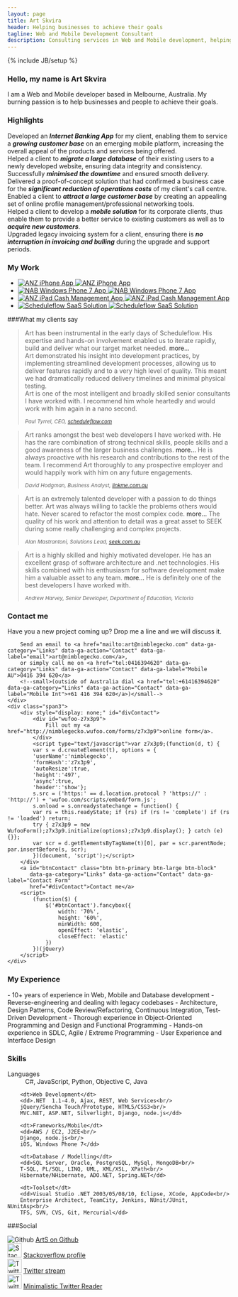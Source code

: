 ```yaml
---
layout: page
title: Art Skvira
header: Helping businesses to achieve their goals
tagline: Web and Mobile Development Consultant
description: Consulting services in Web and Mobile development, helping businesses to achieve their goals - bring additional revenue, cut costs, expand customer base, solve pressing problems.
---
```

{% include JB/setup %}

<h3>Hello, my name is Art Skvira</h3>
<p class="lead">
    I am a Web and Mobile developer based in Melbourne, Australia.
    My burning passion is to help businesses and people to achieve their goals.
</p>

<h3>Highlights</h3>
<div class="row-fluid work-summary">
    <div class="span6">
    Developed an <em><strong>Internet Banking App</strong></em> for my client, enabling
    them to service a <em><strong>growing customer base</strong></em> on an emerging mobile platform, 
    increasing the overall appeal of the products and services being offered.
    </div>
    <div class="span6">
    Helped a client to <em><strong>migrate a large database</strong></em> of their existing users to a
    newly developed website, ensuring data integrity and consistency. Successfully 
    <em><strong>minimised the downtime</strong></em> and ensured smooth delivery.
    </div>
</div>
<div class="row-fluid work-summary">
    <div class="span6">
    Delivered a proof-of-concept solution that had confirmed a business case for 
    the <em><strong>significant reduction of operations costs</strong></em> of my client's call centre.
    </div>
    <div class="span6">
    Enabled a client to <em><strong>attract a large customer base</strong></em> by creating an appealing
    set of online profile management/professional networking tools.
    </div>
</div>
<div class="row-fluid work-summary">
    <div class="span6">
    Helped a client to develop a <em><strong>mobile solution</strong></em> for its corporate clients,
    thus enable them to provide a better service to existing customers as well 
    as to <em><strong>acquire new customers</strong></em>.
    </div>
    <div class="span6">
    Upgraded legacy invoicing system for a client, ensuring there is <em><strong>no
    interruption in invoicing and bulling</strong></em> during the upgrade and support periods.
    </div>
</div>


<h3>My Work</h3>

<!--div class="projects">
    <div class="row">
        <div class="span3 project">
            <img src="/img/anz/anz-iphone-app.png" alt="ANZ iPhone App" />
            <img src="/img/anz/anz-iphone-app-bw.png" alt="ANZ iPhone App" class="top"/>
        </div>
        <div class="span3 project">
        </div>
        <div class="span3 project">
        </div>
        <div class="span3 project">
        </div>
    </div>
</div-->


<ul class="thumbnails">
  <li class="span3">
    <a href="#" class="thumbnail project">
      <img src="/img/anz/anz-iphone-app.png" alt="ANZ iPhone App" />
      <img src="/img/anz/anz-iphone-app-bw.png" alt="ANZ iPhone App" class="top"/>
    </a>
  </li>
  <li class="span3">
    <a href="#" class="thumbnail project">
        <img src="/img/nab/nab-windows-phone-7-app.png" alt="NAB Windows Phone 7 App" />
        <img src="/img/nab/nab-windows-phone-7-app-bw.png" alt="NAB Windows Phone 7 App" class="top"/>
    </a>
  </li>
  <li class="span3">
    <a href="#" class="thumbnail project">
        <img src="/img/anz/ipad/anz-ipad-app.png" alt="ANZ iPad Cash Management App" />
        <img src="/img/anz/ipad/anz-ipad-app-bw.png" alt="ANZ iPad Cash Management App" class="top"/>
    </a>
  </li>
  <li class="span3">
    <a href="#" class="thumbnail project">
        <img src="/img/scheduleflow-saas-solution.png" alt="Scheduleflow SaaS Solution"/>
        <img src="/img/scheduleflow-saas-solution-bw.png" alt="Scheduleflow SaaS Solution" class="top"/>
    </a>
  </li>
</ul>

###What my clients say
<blockquote>
    <p>
    Art has been instrumental in the early days of Scheduleflow. His expertise 
    and hands-on involvement enabled us to iterate rapidly, build and deliver 
    what our target market needed.
    <a class="more" data-ga-category="Links" data-ga-action="Testimonial" data-ga-label="Paul">more...</a>
    <span class="more-content">
    <br/>Art demonstrated his insight into development practices, by implementing 
    streamlined development processes, allowing us to deliver features rapidly 
    and to a very high level of quality. This meant we had dramatically reduced 
    delivery timelines and minimal physical testing.
    <br/>
    Art is one of the most intelligent and broadly skilled senior consultants I 
    have worked with. I recommend him whole heartedly and would work with him 
    again in a nano second.
    </span>
    </p>
    <small><cite>Paul Tyrrel, CEO, <a target="_blank" href="http://scheduleflow.com">scheduleflow.com</a></cite></small>
</blockquote>
<blockquote>
    <p>
    Art ranks amongst the best web developers I have worked with. He has the rare combination
    of strong technical skills, people skills and a good awareness of the larger business challenges.
    <a class="more" data-ga-category="Links" data-ga-action="Testimonial" data-ga-label="David">more...</a>
    <span class="more-content">He is always proactive with his research and contributions to the rest of the team. I recommend
    Art thoroughly to any prospective employer and would happily work with him on any future engagements.</span>
    </p>
    <small><cite>David Hodgman, Business Analyst, <a target="_blank" href="http://linkme.com.au">linkme.com.au</a></cite></small>
</blockquote>
<blockquote>
    <p>
    Art is an extremely talented developer with a passion to do things better. Art was always willing to tackle the 
    problems others would hate. Never scared to refactor the most complex code.
    <a class="more" data-ga-category="Links" data-ga-action="Testimonials" data-ga-label="Alan">more...</a>
    <span class="more-content">The quality of his work and attention to detail was a great asset to SEEK during some really challenging and complex projects.</span>
    </p>
    <small><cite>Alan Mastrantoni, Solutions Lead, <a target="_blank" href="http://www.seek.com.au">seek.com.au</a></cite></small>
</blockquote>
<blockquote>
    <p>
    Art is a highly skilled and highly motivated developer. He has an excellent grasp of software architecture and .net technologies.
    His skills combined with his enthusiasm for software development make him a valuable asset to any team.
    <a class="more" data-ga-category="Links" data-ga-action="Testimonials" data-ga-label="Andrew">more...</a>
    <span class="more-content">He is definitely one of the best developers I have worked with.</span>
    </p>
    <small id="contact"><cite>Andrew Harvey, Senior Developer, Department of Education, Victoria</cite></small>
</blockquote>

<h3>Contact me</h3>

<div class="row-fluid">
    <div class="span7">
        <p>Have you a new project coming up? Drop me a line and we will discuss it.</p>

        Send an email to <a href="mailto:art@nimblegecko.com" data-ga-category="Links" data-ga-action="Contact" data-ga-label="email">art@nimblegecko.com</a>,
        or simply call me on <a href="tel:0416394620" data-ga-category="Links" data-ga-action="Contact" data-ga-label="Mobile AU">0416 394 620</a>
        <!--small>(outside of Australia dial <a href="tel:+61416394620" data-ga-category="Links" data-ga-action="Contact" data-ga-label="Mobile Int">+61 416 394 620</a>)</small-->
    </div>
    <div class="span3">
        <div style="display: none;" id="divContact">
            <div id="wufoo-z7x3p9">
                Fill out my <a href="http://nimblegecko.wufoo.com/forms/z7x3p9">online form</a>.
            </div>
            <script type="text/javascript">var z7x3p9;(function(d, t) {
            var s = d.createElement(t), options = {
            'userName':'nimblegecko', 
            'formHash':'z7x3p9', 
            'autoResize':true,
            'height':'497',
            'async':true,
            'header':'show'};
            s.src = ('https:' == d.location.protocol ? 'https://' : 'http://') + 'wufoo.com/scripts/embed/form.js';
            s.onload = s.onreadystatechange = function() {
            var rs = this.readyState; if (rs) if (rs != 'complete') if (rs != 'loaded') return;
            try { z7x3p9 = new WufooForm();z7x3p9.initialize(options);z7x3p9.display(); } catch (e) {}};
            var scr = d.getElementsByTagName(t)[0], par = scr.parentNode; par.insertBefore(s, scr);
            })(document, 'script');</script>
        </div>
        <a id="btnContact" class="btn btn-primary btn-large btn-block" 
           data-ga-category="Links" data-ga-action="Contact" data-ga-label="Contact Form"
           href="#divContact">Contact me</a>
        <script>
            (function($) {
                $('#btnContact').fancybox({
                    width: '70%',
                    height: '60%',
                    minWidth: 600,
                    openEffect: 'elastic',
                    closeEffect: 'elastic'
                })
            })(jQuery)
        </script>
    </div>
</div>


<h3>My Experience</h3>
<div class="summary" markdown="1">
- 10+ years of experience in Web, Mobile and Database development
- Reverse-engineering and dealing with legacy codebases
- Architecture, Design Patterns, Code Review/Refactoring, Continuous Integration, Test-Driven Development
- Thorough experience in Object-Oriented Programming and Design and Functional Programming
- Hands-on experience in SDLC, Agile / Extreme Programming
- User Experience and Interface Design
</div>

<h3>Skills</h3>

<dl class="skills">
        <dt>Languages</dt>
        <dd>C#, JavaScript, Python, Objective C, Java</dd>

        <dt>Web Development</dt>
        <dd>.NET  1.1-4.0, Ajax, REST, Web Services<br/>
        jQuery/Sencha Touch/Prototype, HTML5/CSS3<br/>
        MVC.NET, ASP.NET, Silverlight, Django, node.js</dd>

        <dt>Frameworks/Mobile</dt>
        <dd>AWS / EC2, J2EE<br/>
        Django, node.js<br/>
        iOS, Windows Phone 7</dd>

        <dt>Database / Modelling</dt>
        <dd>SQL Server, Oracle, PostgreSQL, MySql, MongoDB<br/>
        T-SQL, PL/SQL, LINQ, UML, XML/XSL, XPath<br/>
        Hibernate/NHibernate, ADO.NET, Spring.NET</dd>

        <dt>Toolset</dt>
        <dd>Visual Studio .NET 2003/05/08/10, Eclipse, XCode, AppCode<br/>
        Enterprise Architect, TeamCity, Jenkins, NUnit/JUnit, NUnitAsp<br/>
        TFS, SVN, CVS, Git, Mercurial</dd>
</dl>

###Social

<div class="row">
    <div class="span3">
        <img src="/img/github.png" alt="Github"/>
        <a target="_blank" href="https://github.com/ArtS">ArtS on Github</a>
    </div>
</div>
<div class="row">
    <div class="span3">
        <img src="/img/stackoverflow.png" width="32" height="32" alt="Stackoverflow"/>
        <a target="_blank" href="http://stackoverflow.com/users/62194/art">Stackoverflow profile</a>
    </div>
</div>
<div class="row">
    <div class="span3">
        <img src="/img/twitter.png" alt="Twitter" width="32" height="32" />
        <a target="_blank" href="https://twitter.com/#!smartial_arts">Twitter stream</a>
    </div>
</div>
<div class="row">
    <div class="span3">
        <img src="/img/twitter.png" alt="Twitter" width="32" height="32" />
        <a target="_blank" href="http://reader.nimblegecko.com">Minimalistic Twitter Reader</a>
    </div>
</div>
